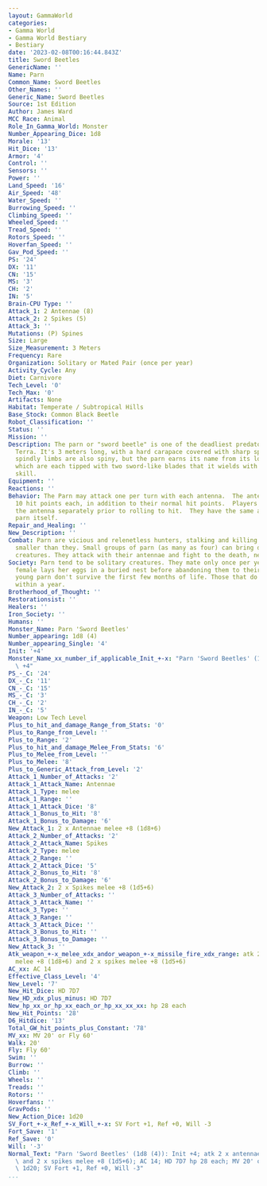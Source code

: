 ```yaml
---
layout: GammaWorld
categories:
- Gamma World
- Gamma World Bestiary
- Bestiary
date: '2023-02-08T00:16:44.843Z'
title: Sword Beetles
GenericName: ''
Name: Parn
Common_Name: Sword Beetles
Other_Names: ''
Generic_Name: Sword Beetles
Source: 1st Edition
Author: James Ward
MCC Race: Animal
Role_In_Gamma_World: Monster
Number_Appearing_Dice: 1d8
Morale: '13'
Hit_Dice: '13'
Armor: '4'
Control: ''
Sensors: ''
Power: ''
Land_Speed: '16'
Air_Speed: '48'
Water_Speed: ''
Burrowing_Speed: ''
Climbing_Speed: ''
Wheeled_Speed: ''
Tread_Speed: ''
Rotors_Speed: ''
Hoverfan_Speed: ''
Gav_Pod_Speed: ''
PS: '24'
DX: '11'
CN: '15'
MS: '3'
CH: '2'
IN: '5'
Brain-CPU Type: ''
Attack_1: 2 Antennae (8)
Attack_2: 2 Spikes (5)
Attack_3: ''
Mutations: (P) Spines
Size: Large
Size_Measurement: 3 Meters
Frequency: Rare
Organization: Solitary or Mated Pair (once per year)
Activity_Cycle: Any
Diet: Carnivore
Tech_Level: '0'
Tech_Max: '0'
Artifacts: None
Habitat: Temperate / Subtropical Hills
Base_Stock: Common Black Beetle
Robot_Classification: ''
Status: ''
Mission: ''
Description: The parn or "sword beetle" is one of the deadliest predators of Gamma
  Terra. It's 3 meters long, with a hard carapace covered with sharp spines. It's
  spindly limbs are also spiny, but the parn earns its name from its long antennae,
  which are each tipped with two sword-like blades that it wields with frightening
  skill.
Equipment: ''
Reactions: ''
Behavior: The Parn may attack one per turn with each antenna.  The antenna each have
  10 hit points each, in addition to their normal hit points.  Players may target
  the antenna separately prior to rolling to hit.  They have the same armor as the
  parn itself.
Repair_and_Healing: ''
New_Description: ''
Combat: Parn are vicious and relenetless hunters, stalking and killing any creature
  smaller than they. Small groups of parn (as many as four) can bring down much larger
  creatures. They attack with their antennae and fight to the death, never retreating.
Society: Parn tend to be solitary creatures. They mate only once per year, and the
  female lays her eggs in a buried nest before abandoning them to their fate. Most
  young parn don't survive the first few months of life. Those that do grow to maturity
  within a year.
Brotherhood_of_Thought: ''
Restorationsist: ''
Healers: ''
Iron_Society: ''
Humans: ''
Monster_Name: Parn 'Sword Beetles'
Number_appearing: 1d8 (4)
Number_appearing_Single: '4'
Init: '+4'
Monster_Name_xx_number_if_applicable_Init_+-x: "Parn 'Sword Beetles' (1d8 (4)): Init\
  \ +4"
PS_-_C: '24'
DX_-_C: '11'
CN_-_C: '15'
MS_-_C: '3'
CH_-_C: '2'
IN_-_C: '5'
Weapon: Low Tech Level
Plus_to_hit_and_damage_Range_from_Stats: '0'
Plus_to_Range_from_Level: ''
Plus_to_Range: '2'
Plus_to_hit_and_damage_Melee_From_Stats: '6'
Plus_to_Melee_from_Level: ''
Plus_to_Melee: '8'
Plus_to_Generic_Attack_from_Level: '2'
Attack_1_Number_of_Attacks: '2'
Attack_1_Attack_Name: Antennae
Attack_1_Type: melee
Attack_1_Range: ''
Attack_1_Attack_Dice: '8'
Attack_1_Bonus_to_Hit: '8'
Attack_1_Bonus_to_Damage: '6'
New_Attack_1: 2 x Antennae melee +8 (1d8+6)
Attack_2_Number_of_Attacks: '2'
Attack_2_Attack_Name: Spikes
Attack_2_Type: melee
Attack_2_Range: ''
Attack_2_Attack_Dice: '5'
Attack_2_Bonus_to_Hit: '8'
Attack_2_Bonus_to_Damage: '6'
New_Attack_2: 2 x Spikes melee +8 (1d5+6)
Attack_3_Number_of_Attacks: ''
Attack_3_Attack_Name: ''
Attack_3_Type: ''
Attack_3_Range: ''
Attack_3_Attack_Dice: ''
Attack_3_Bonus_to_Hit: ''
Attack_3_Bonus_to_Damage: ''
New_Attack_3: ''
Atk_weapon_+-x_melee_xdx_andor_weapon_+-x_missile_fire_xdx_range: atk 2 x antennae
  melee +8 (1d8+6) and 2 x spikes melee +8 (1d5+6)
AC_xx: AC 14
Effective_Class_Level: '4'
New_Level: '7'
New_Hit_Dice: HD 7D7
New_HD_xdx_plus_minus: HD 7D7
New_hp_xx_or_hp_xx_each_or_hp_xx_xx_xx: hp 28 each
New_Hit_Points: '28'
D6_Hitdice: '13'
Total_GW_hit_points_plus_Constant: '78'
MV_xx: MV 20' or Fly 60'
Walk: 20'
Fly: Fly 60'
Swim: ''
Burrow: ''
Climb: ''
Wheels: ''
Treads: ''
Rotors: ''
Hoverfans: ''
GravPods: ''
New_Action_Dice: 1d20
SV_Fort_+-x_Ref_+-x_Will_+-x: SV Fort +1, Ref +0, Will -3
Fort_Save: '1'
Ref_Save: '0'
Will: '-3'
Normal_Text: "Parn 'Sword Beetles' (1d8 (4)): Init +4; atk 2 x antennae melee +8 (1d8+6)\
  \ and 2 x spikes melee +8 (1d5+6); AC 14; HD 7D7 hp 28 each; MV 20' or Fly 60' ;\
  \ 1d20; SV Fort +1, Ref +0, Will -3"
...
```

